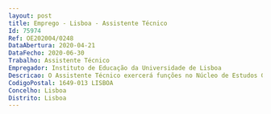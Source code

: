 ```yaml
--- 
layout: post
title: Emprego - Lisboa - Assistente Técnico
Id: 75974
Ref: OE202004/0248
DataAbertura: 2020-04-21
DataFecho: 2020-06-30
Trabalho: Assistente Técnico
Empregador: Instituto de Educação da Universidade de Lisboa
Descricao: O Assistente Técnico exercerá funções no Núcleo de Estudos Graduados daDivisão Académica deste Instituto, tendo como principais tarefas a) Proceder ao registo dos atos respeitantes à vida escolar dos estudantes, organizando e mantendo atualizado o arquivo dos processos individuais e também a informação constante na plataforma informática em uso na Divisão Académica b) Instruir os requerimentos dos estudantes, com a informação necessária e proceder ao seu encaminhamento para efeitos de despacho e resposta c) Prestar informações sobre as condições de ingresso, inscrição e frequência nos cursos ministrados pelo Instituto de Educação e pela Faculdade de Psicologia d) Efetuar as matrículas e inscrições nos cursos de licenciatura e de mestrado e) Emitir certidões e declarações relativas a atos e a factos que digam respeito à vida escolar dos estudantes f) Receber, instruir e organizar os diversos processos de candidaturas g) Organizar os processos relativos à realização de provas de mestrado e proceder ao seu acompanhamento h) Receber, instruir, informar e encaminhar os processos para os órgãos competentes para decisão.
CodigoPostal: 1649-013 LISBOA
Concelho: Lisboa
Distrito: Lisboa
--- 
```

